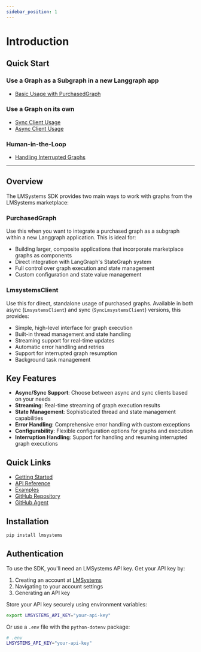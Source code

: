 ```yaml
---
sidebar_position: 1
---
```


# Introduction

## Quick Start

### Use a Graph as a Subgraph in a new Langgraph app
- [Basic Usage with PurchasedGraph](/docs/sdk/examples/usage-examples#basic-usage-with-purchasedgraph)

### Use a Graph on its own
- [Sync Client Usage](/docs/sdk/examples/usage-examples#sync-client-usage)
- [Async Client Usage](/docs/sdk/examples/usage-examples#async-client-usage)

### Human-in-the-Loop
- [Handling Interrupted Graphs](/docs/sdk/examples/usage-examples#handling-interrupted-graphs-async)

---

## Overview

The LMSystems SDK provides two main ways to work with graphs from the LMSystems marketplace:

### PurchasedGraph

Use this when you want to integrate a purchased graph as a subgraph within a new Langgraph application. This is ideal for:
- Building larger, composite applications that incorporate marketplace graphs as components
- Direct integration with LangGraph's StateGraph system
- Full control over graph execution and state management
- Custom configuration and state value management

### LmsystemsClient

Use this for direct, standalone usage of purchased graphs. Available in both async (`LmsystemsClient`) and sync (`SyncLmsystemsClient`) versions, this provides:
- Simple, high-level interface for graph execution
- Built-in thread management and state handling
- Streaming support for real-time updates
- Automatic error handling and retries
- Support for interrupted graph resumption
- Background task management

## Key Features

- **Async/Sync Support**: Choose between async and sync clients based on your needs
- **Streaming**: Real-time streaming of graph execution results
- **State Management**: Sophisticated thread and state management capabilities
- **Error Handling**: Comprehensive error handling with custom exceptions
- **Configurability**: Flexible configuration options for graphs and execution
- **Interruption Handling**: Support for handling and resuming interrupted graph executions

## Quick Links

- [Getting Started](./sdk/getting-started/installation.md)
- [API Reference](./sdk/api/lmsystems-client.md)
- [Examples](./sdk/examples/usage-examples.md)
- [GitHub Repository](https://github.com/LMSystems-ai/lmsystems-sdk)
- [GitHub Agent](/docs/sdk/graphs/github-agent)

## Installation

```bash
pip install lmsystems
```

## Authentication

To use the SDK, you'll need an LMSystems API key. Get your API key by:

1. Creating an account at [LMSystems](https://www.lmsystems.ai)
2. Navigating to your account settings
3. Generating an API key

Store your API key securely using environment variables:

```bash
export LMSYSTEMS_API_KEY="your-api-key"
```

Or use a `.env` file with the `python-dotenv` package:

```bash
# .env
LMSYSTEMS_API_KEY="your-api-key"
```